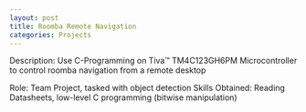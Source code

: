 ```yaml
---
layout: post
title: Roomba Remote Navigation
categories: Projects
---
```

Description:
Use C-Programming on Tiva™ TM4C123GH6PM Microcontroller to control roomba navigation from a remote desktop
</div>
Role:
	Team Project, tasked with object detection
Skills Obtained:
	Reading Datasheets, low-level C programming (bitwise manipulation)
